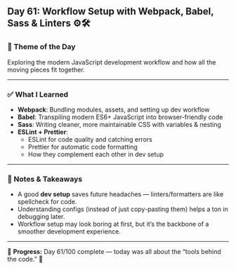 ## Day 61: Workflow Setup with Webpack, Babel, Sass & Linters ⚙️🛠️

### 🔎 Theme of the Day

Exploring the modern JavaScript development workflow and how all the moving pieces fit together.

---

### ✅ What I Learned

- **Webpack**: Bundling modules, assets, and setting up dev workflow
- **Babel**: Transpiling modern ES6+ JavaScript into browser-friendly code
- **Sass**: Writing cleaner, more maintainable CSS with variables & nesting
- **ESLint + Prettier**:
  - ESLint for code quality and catching errors
  - Prettier for automatic code formatting
  - How they complement each other in dev setup

---

### 🧠 Notes & Takeaways

- A good **dev setup** saves future headaches — linters/formatters are like spellcheck for code.
- Understanding configs (instead of just copy-pasting them) helps a ton in debugging later.
- Workflow setup may look boring at first, but it’s the backbone of a smoother development experience.

---

📅 **Progress:** Day 61/100 complete — today was all about the “tools behind the code.” 🔧
